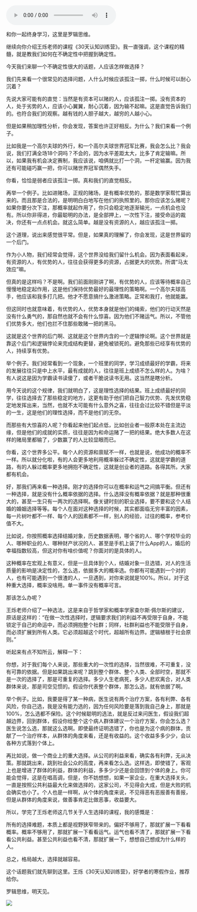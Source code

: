 <audio src="http://igetoss.cdn.igetget.com/mp3/201901/23/201901232206213387665169.mp3" controls="controls">您的浏览器不支持 audio 标签。</audio><p>和你一起终身学习，这里是罗辑思维。</p><p>继续向你介绍王烁老师的课程《30天认知训练营》。我一直强调，这个课程的精髓，就是教我们如何在不确定性中把握到确定性。</p><p>今天我们来聊一个不确定性很大的话题，人应该怎样做选择？</p><p>我们先来看一个很常见的选择问题，人什么时候应该孤注一掷，什么时候可以耐心沉着？</p><p>先说大家可能有的直觉：当然是有资本可以赌的人，应该孤注一掷。没有资本的人，处于劣势的人，应该小心翼翼，耐心沉着，因为输不起嘛。这是直觉告诉我们的。也符合我们的观察。越有钱的人胆子越大，越穷的人越小心。</p><p>但是如果稍加理性分析，你会发现，答案也许正好相反。为什么？我们来看一个例子。</p><p>比如我是一个高尔夫球的外行，和一个高尔夫球世界冠军比赛，我会怎么比？我会说，我们打满全场18个洞吗？不会的，因为水平差距太大，比多了肯定输嘛。所以，如果我有机会决定赛制，我应该说，咱俩就比打一个洞，一杆定输赢。因为我还有可能碰巧赢一把，你可以赌世界冠军偶然失手。</p><p>你看，恰恰是弱者应该孤注一掷。真和我们的直觉相反。</p><p>再举一个例子。比如进赌场，正规的赌场，是有概率优势的，那是数学家帮忙算出来的。而且那是合法的，是明明白白地写在他们的执照里的。那你应该怎么赌呢？如果你要分次下注，那概率就起作用了，你只会稳定地逐渐输光，一点机会也没有。所以你非得进，你最聪明的办法，是全部押上，一次性下注，接受命运的裁决，你还有一点点机会。就这么简单。越是没有资源的人，越应该孤注一掷。</p><p>这个道理，说出来感觉很平常。但是，如果真的理解了，你会发现，这是世界留的一个后门。</p><p>作为小人物，我们经常会觉得，这个世界没给我们留什么机会。因为表面看起来，有资源的人，有优势的人，往往会获得更多的资源，占据更大的优势。所谓“马太效应”嘛。</p><p>但真的是这样吗？不是啊。我们前面刚刚讲了啊，有优势的人，应该等待概率自己慢慢地稳定起作用，这是他们保持优势最好的最理性的策略啊。一个高尔夫球高手，他应该和我多打几把。他才不愿意搞什么激进策略。正常和我打，他就能赢。</p><p>但这同时也就意味着，有优势的人，优势本身就是他们的绳索，他们的行动天然是没有什么勇气的，那自然也就不会有什么惊喜。因为他们不赌运气。所以，不管他们优势多大，他们也拦不住那些敢赌一把的黑马。</p><p>这就是这个世界的后门啊、这就是这个世界内含的一个逻辑悖论啊。这个世界就是靠这个后门和逻辑悖论来完成结构更替，避免被锁死的。避免那些已经享有优势的人，持续享有优势。</p><p>举个例子。我们经常看到一个现象，一个班里的同学，学习成绩最好的学霸，将来的发展往往只是中上水平，最有成就的人，往往是班上成绩不怎么样的人。为啥？有人说这是因为学霸读书读傻了，或者干脆说读书无用。这当然是瞎分析。</p><p>用今天说的这个规律，我们就明白了，这是理性选择的结果。班上成绩最好的同学，往往选择去了那些稳定的地方，这更有助于他们把自己智力优势、先发优势稳定地发挥出来，当然，也就不太可能有什么意外之喜，往往会过比较不错但是平淡的一生，这是他们的理性选择，而不是他们的无奈。</p><p>而那些有大惊喜的人呢？你看起来他们起点低，比如创业者一般原本处在主流边缘，但是他们的成就的实质，往往是因为和命运赌了一把的结果。绝大多数人在这样的赌局里都输了，少数赢了的人比较显眼而已。</p><p>你看，这个世界多公平。每个人的资源和禀赋不一样，也就是说，他成功的概率不一样。所以就分化啦，有的人会更多地利用概率躲过不确定性，这就是学霸的道路，有的人躲过概率更多地拥抱不确定性，这就是创业者的道路。各得其所。大家都有机会。</p><p>好，那我们再来看一种选择。刚才的选择你可以在概率和运气之间搞平衡。但还有一种选择，就是没有什么概率依据的选择。什么选择没有概率依据？就是那种很重大的，甚至一生只有一两次的选择啊。像关键时刻的职业选择，要不要和这个人结婚的婚姻选择等等。每个人在面对这种选择的时候，其实都面临无穷丰富的因素，每一片树叶都不一样、每个人的因素都不一样，别人的经验，过往的概率，参考价值不大。</p><p>比如说，你按照概率选择结婚对象，历史数据表明，哪个省的人、哪个学校毕业的人、哪种职业的人、哪种财产状况的人、甚至是手机上装了什么App的人，婚后的幸福指数较高，但这对你有啥价值呢？你面对的是具体的人。</p><p>这种概率在宏观上有意义，但是一旦具体到个人，结婚对象一旦选错，对人的生活质量的影响是决定性的，怎么选，依据多大的概率选。你都有可能遇到一个对的人，也有可能遇到一个很渣的人，一旦遇到，对你来说就是100%。所以，对于这种重大选择，概率没啥用。单一事件没有概率可言。</p><p>那该怎么办呢？</p><p>王烁老师介绍了一种选法，这是来自于哲学家和概率学家查尔斯·佩尔斯的建议，原话是这样的：“在做一次性选择时，逻辑要求我们的利益不再受限于自身，不能锁定于自己的命运中，而必须拥抱整个社群；同样，社群利益也不能受限于自身，而必须扩展到所有人类。它必须超越这个时代，超越所有边界。逻辑植根于社会原则。”</p><p>听起来有点不知所云，解释一下：</p><p>你想，对于我们每个人来说，那些重大的一次性的选择，当然很难，不可重复，没有可靠的依据。但是如果跳出来呢？跳到整个群体、整个人类、全部时空，那就不是一次的选择了，那是可重复的选择。多少人生老病死，多少人悲欢离合，对人类群体来说，那是司空见惯的。假设你代表整个群体，那怎么选，就有依据了啊。</p><p>举个例子。比如，我要是得了某一种病，医生说有两个治疗方案，各有利弊、各有风险，你自己选，我是没有能力选的，因为任何风险要是落到我自己身上，那就是100%，怎么选都不保险。这个时候聪明的选法，就是反过来问医生，假设我们超越边界，回到群体，假设你给整个这个病人群体建议一个治疗方案，你会怎么选？医生说怎么选，那就这么选啊。即使最终证明选错了，你也是为这个病的群体，贡献了一个治疗样本，从群体的角度来看，还是有收益的。这个收益多多少少，会以各种方式落到个体上。</p><p>再比如说，做一个商业上的重大选择。从公司的利益来看，确实各有利弊，无从决策。那就跳出来，跳到社会公众的高度，再来看怎么选。这样选，即使错了，客观上也是增进了群体的利益，群体的利益，多多少少还是会回馈到个体的身上。你可能会觉得，这是在唱高调，但是，你不妨想想，如果一家企业，在重大选择关头，一直是按照公共利益最大化来做选择的，这家公司，不见得会大成，但是大败的机会确实也小了。个人也是一样啊，从个体的角度来说，不见得恶有恶报善有善报，但是从群体的角度来说，做善事肯定比做恶事，收益要大。</p><p>所以，学完了王烁老师这几节关于人生选择的课程，我的感慨是：</p><p>所有的选择难题，本质上都是视野狭窄带来的。偏好不够用了，那就扩展一下看看概率。概率不够用了，那就扩展一下看看运气。运气也看不清了，那就扩展一下看看公共利益。甚至公共利益也看不清，那就扩展一下，想想自己想成为什么样的人。</p><p>总之，格局越大，选择就越容易。</p><p>这个话题我们就先聊到这里。王烁《30天认知训练营》，好学者的寒假作业，推荐给你。</p><p> </p><p></p><p></p><p>罗辑思维，明天见。</p><img src="https://piccdn.igetget.com/img/201901/23/201901232207508023921178.jpg" />